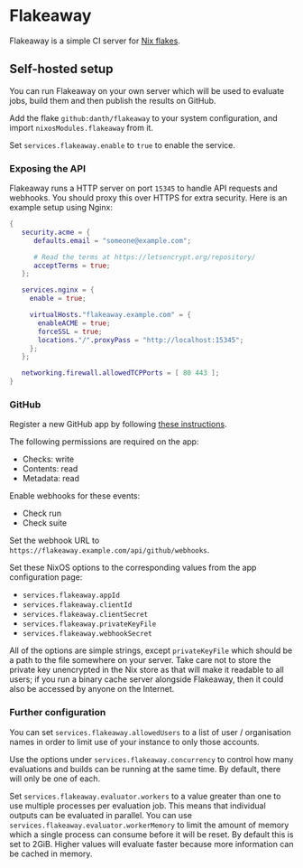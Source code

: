 # Flakeaway

Flakeaway is a simple CI server for [Nix flakes](https://nixos.wiki/wiki/Flakes).

## Self-hosted setup

You can run Flakeaway on your own server which will be used to evaluate jobs,
build them and then publish the results on GitHub.

Add the flake `github:danth/flakeaway` to your system configuration, and import
`nixosModules.flakeaway` from it.

Set `services.flakeaway.enable` to `true` to enable the service.

### Exposing the API

Flakeaway runs a HTTP server on port `15345` to handle API requests and
webhooks. You should proxy this over HTTPS for extra security. Here is an
example setup using Nginx:

```nix
{
   security.acme = {
      defaults.email = "someone@example.com";

      # Read the terms at https://letsencrypt.org/repository/
      acceptTerms = true;
   };

   services.nginx = {
     enable = true;

     virtualHosts."flakeaway.example.com" = {
       enableACME = true;
       forceSSL = true;
       locations."/".proxyPass = "http://localhost:15345";
     };
   };

   networking.firewall.allowedTCPPorts = [ 80 443 ];
}
```

### GitHub

Register a new GitHub app by following [these instructions][create-github-app].

The following permissions are required on the app:
- Checks: write
- Contents: read
- Metadata: read

Enable webhooks for these events:
- Check run
- Check suite

Set the webhook URL to `https://flakeaway.example.com/api/github/webhooks`.

Set these NixOS options to the corresponding values from the app configuration
page:

- `services.flakeaway.appId`
- `services.flakeaway.clientId`
- `services.flakeaway.clientSecret`
- `services.flakeaway.privateKeyFile`
- `services.flakeaway.webhookSecret`

All of the options are simple strings, except `privateKeyFile` which should
be a path to the file somewhere on your server. Take care not to store the
private key unencrypted in the Nix store as that will make it readable to
all users; if you run a binary cache server alongside Flakeaway, then it
could also be accessed by anyone on the Internet.

[create-github-app]: https://docs.github.com/en/developers/apps/building-github-apps/creating-a-github-app

### Further configuration

You can set `services.flakeaway.allowedUsers` to a list of user / organisation names
in order to limit use of your instance to only those accounts.

Use the options under `services.flakeaway.concurrency` to control how many evaluations
and builds can be running at the same time. By default, there will only be one of each.

Set `services.flakeaway.evaluator.workers` to a value greater than one to use multiple
processes per evaluation job. This means that individual outputs can be evaluated in
parallel. You can use `services.flakeaway.evaluator.workerMemory` to limit the amount
of memory which a single process can consume before it will be reset. By default this
is set to 2GiB. Higher values will evaluate faster because more information can be cached
in memory.
